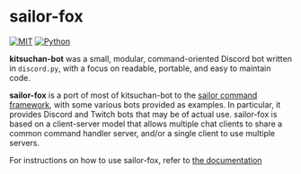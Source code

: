 # sailor-fox

[![MIT](https://img.shields.io/badge/License-MIT-brightgreen.svg)](https://gitlab.com/n303p4/sailor-fox/blob/master/LICENSE.txt)
[![Python](https://img.shields.io/badge/Python-3.7-brightgreen.svg)](https://python.org/)

**kitsuchan-bot** was a small, modular, command-oriented Discord bot written in `discord.py`,
with a focus on readable, portable, and easy to maintain code.

**sailor-fox** is a port of most of kitsuchan-bot
to the [sailor command framework](https://gitlab.com/n303p4/sailor), with some various bots
provided as examples.
In particular, it provides Discord and Twitch bots that may be of actual use.
sailor-fox is based on a client-server model that allows multiple chat clients to share a common
command handler server, and/or a single client to use multiple servers.

For instructions on how to use sailor-fox, refer to [the documentation](docs)
